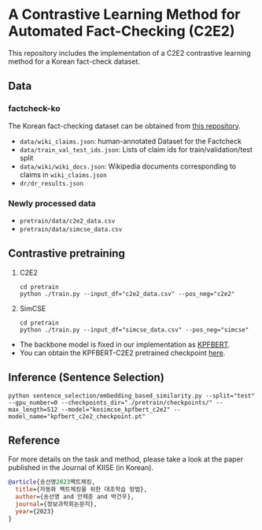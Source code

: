 # A Contrastive Learning Method for Automated Fact-Checking (C2E2)

This repository includes the implementation of a C2E2 contrastive learning method for a Korean fact-check dataset.

## Data

### factcheck-ko

The Korean fact-checking dataset can be obtained from [this repository](https://github.com/hongcheki/factcheck-ko-2021).

- `data/wiki_claims.json`: human-annotated Dataset for the Factcheck
- `data/train_val_test_ids.json`: Lists of claim ids for train/validation/test split
- `data/wiki/wiki_docs.json`: Wikipedia documents corresponding to claims in `wiki_claims.json`
- `dr/dr_results.json`

### Newly processed data

- `pretrain/data/c2e2_data.csv`  
- `pretrain/data/simcse_data.csv`  


## Contrastive pretraining

1. C2E2
    ```
    cd pretrain
    python ./train.py --input_df="c2e2_data.csv" --pos_neg="c2e2"
    ```
2. SimCSE
    ```
    cd pretrain
    python ./train.py --input_df="simcse_data.csv" --pos_neg="simcse"
    ```

- The backbone model is fixed in our implementation as [KPFBERT](https://github.com/KPFBERT/kpfbert).
- You can obtain the KPFBERT-C2E2 pretrained checkpoint [here](https://drive.google.com/drive/folders/1zGH8MyC1K6tsbSHh24gEUPwXBThWIEmk?usp=sharing).



## Inference (Sentence Selection)

```
python sentence_selection/embedding_based_similarity.py --split="test" --gpu_number=0 --checkpoints_dir="./pretrain/checkpoints/" --max_length=512 --model="kosimcse_kpfbert_c2e2" --model_name="kpfbert_c2e2_checkpoint.pt"
```

## Reference

For more details on the task and method, please take a look at the paper published in the Journal of KIISE (in Korean).

```bibtex
@article{송선영2023팩트체킹,
  title={자동화 팩트체킹을 위한 대조학습 방법},
  author={송선영 and 안제준 and 박건우},
  journal={정보과학회논문지},
  year={2023}
}
```
